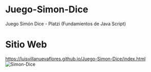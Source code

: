 # Juego-Simon-Dice
Juego Simón Dice - Platzi (Fundamientos de Java Script)
# Sitio Web
https://luisvillanuevaflores.github.io/Juego-Simon-Dice/index.html
![Simon-Dice](https://www.cokitos.com/wp-content/uploads/thumbs/custom/S/simon-says-1.jpg)
